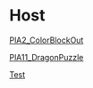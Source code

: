 # Host
[PlA2_ColorBlockOut](https://locbbb48.github.io/Video_Host/PLAColorBlockOut2/index.html)


[PlA11_DragonPuzzle](https://locbbb48.github.io/Video_Host/PlA_11_QueenRescueDragonPuzzle/PlA_QueenRescure_DragonPuzzle_unity.html)


[Test](https://locbbb48.github.io/Video_Host/test/index.html)
